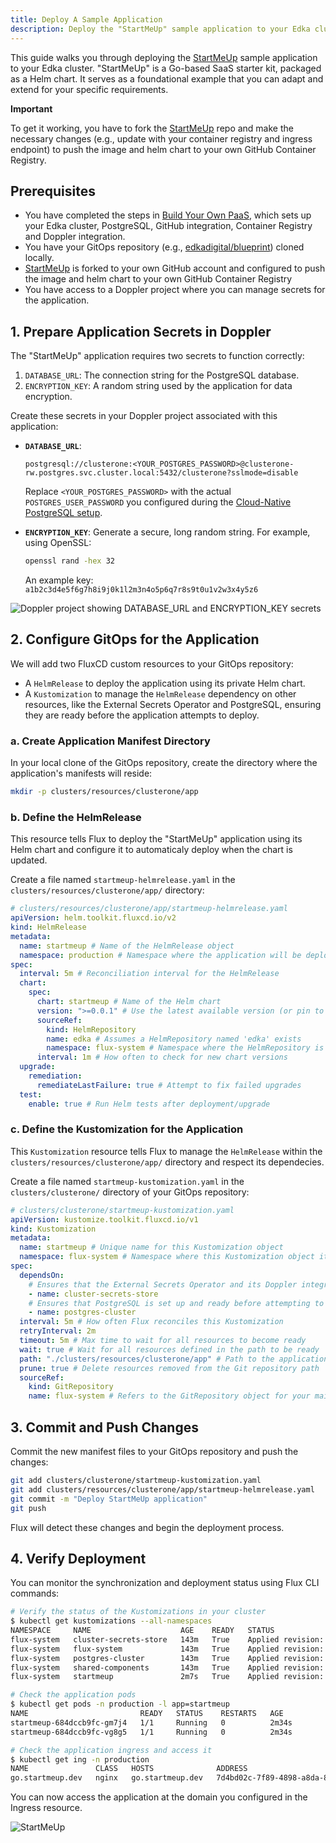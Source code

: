 ```yaml
---
title: Deploy A Sample Application
description: Deploy the "StartMeUp" sample application to your Edka cluster.
---
```


This guide walks you through deploying the [StartMeUp](https://github.com/edkadigital/startmeup) sample application to your Edka cluster. "StartMeUp" is a Go-based SaaS starter kit, packaged as a Helm chart. It serves as a foundational example that you can adapt and extend for your specific requirements.

**Important**

To get it working, you have to fork the [StartMeUp](https://github.com/edkadigital/startmeup) repo and make the necessary changes (e.g., update with your container registry and ingress endpoint) to push the image and helm chart to your own GitHub Container Registry.

## Prerequisites

- You have completed the steps in [Build Your Own PaaS](/get-started/build-your-own-paas/), which sets up your Edka cluster, PostgreSQL, GitHub integration, Container Registry and Doppler integration.
- You have your GitOps repository (e.g., [edkadigital/blueprint](https://github.com/edkadigital/blueprint)) cloned locally.
- [StartMeUp](https://github.com/edkadigital/startmeup) is forked to your own GitHub account and configured to push the image and helm chart to your own GitHub Container Registry
- You have access to a Doppler project where you can manage secrets for the application.

## 1. Prepare Application Secrets in Doppler

The "StartMeUp" application requires two secrets to function correctly:

1.  `DATABASE_URL`: The connection string for the PostgreSQL database.
2.  `ENCRYPTION_KEY`: A random string used by the application for data encryption.

Create these secrets in your Doppler project associated with this application:

- **`DATABASE_URL`**:

  ```
  postgresql://clusterone:<YOUR_POSTGRES_PASSWORD>@clusterone-rw.postgres.svc.cluster.local:5432/clusterone?sslmode=disable
  ```

  Replace `<YOUR_POSTGRES_PASSWORD>` with the actual `POSTGRES_USER_PASSWORD` you configured during the [Cloud-Native PostgreSQL setup](/get-started/build-your-own-paas/#cloud-native-postgres).

- **`ENCRYPTION_KEY`**:
  Generate a secure, long random string. For example, using OpenSSL:
  ```bash
  openssl rand -hex 32
  ```
  An example key: `a1b2c3d4e5f6g7h8i9j0k1l2m3n4o5p6q7r8s9t0u1v2w3x4y5z6`

![Doppler project showing DATABASE_URL and ENCRYPTION_KEY secrets](https://assets.edka.io/ek_doppler_app.webp)

## 2. Configure GitOps for the Application

We will add two FluxCD custom resources to your GitOps repository:

- A `HelmRelease` to deploy the application using its private Helm chart.
- A `Kustomization` to manage the `HelmRelease` dependency on other resources, like the External Secrets Operator and PostgreSQL, ensuring they are ready before the application attempts to deploy.

### a. Create Application Manifest Directory

In your local clone of the GitOps repository, create the directory where the application's manifests will reside:

```bash
mkdir -p clusters/resources/clusterone/app
```

### b. Define the HelmRelease

This resource tells Flux to deploy the "StartMeUp" application using its Helm chart and configure it to automaticaly deploy when the chart is updated.

Create a file named `startmeup-helmrelease.yaml` in the `clusters/resources/clusterone/app/` directory:

```yaml
# clusters/resources/clusterone/app/startmeup-helmrelease.yaml
apiVersion: helm.toolkit.fluxcd.io/v2
kind: HelmRelease
metadata:
  name: startmeup # Name of the HelmRelease object
  namespace: production # Namespace where the application will be deployed
spec:
  interval: 5m # Reconciliation interval for the HelmRelease
  chart:
    spec:
      chart: startmeup # Name of the Helm chart
      version: ">=0.0.1" # Use the latest available version (or pin to a specific one)
      sourceRef:
        kind: HelmRepository
        name: edka # Assumes a HelmRepository named 'edka' exists
        namespace: flux-system # Namespace where the HelmRepository is located
      interval: 1m # How often to check for new chart versions
  upgrade:
    remediation:
      remediateLastFailure: true # Attempt to fix failed upgrades
  test:
    enable: true # Run Helm tests after deployment/upgrade
```

### c. Define the Kustomization for the Application

This `Kustomization` resource tells Flux to manage the `HelmRelease` within the `clusters/resources/clusterone/app/` directory and respect its dependecies.

Create a file named `startmeup-kustomization.yaml` in the `clusters/clusterone/` directory of your GitOps repository:

```yaml
# clusters/clusterone/startmeup-kustomization.yaml
apiVersion: kustomize.toolkit.fluxcd.io/v1
kind: Kustomization
metadata:
  name: startmeup # Unique name for this Kustomization object
  namespace: flux-system # Namespace where this Kustomization object itself resides
spec:
  dependsOn:
    # Ensures that the External Secrets Operator and its Doppler integration are ready
    - name: cluster-secrets-store
    # Ensures that PostgreSQL is set up and ready before attempting to deploy the app
    - name: postgres-cluster
  interval: 5m # How often Flux reconciles this Kustomization
  retryInterval: 2m
  timeout: 5m # Max time to wait for all resources to become ready
  wait: true # Wait for all resources defined in the path to be ready
  path: "./clusters/resources/clusterone/app" # Path to the application's manifests
  prune: true # Delete resources removed from the Git repository path
  sourceRef:
    kind: GitRepository
    name: flux-system # Refers to the GitRepository object for your main GitOps repo
```

## 3. Commit and Push Changes

Commit the new manifest files to your GitOps repository and push the changes:

```bash
git add clusters/clusterone/startmeup-kustomization.yaml
git add clusters/resources/clusterone/app/startmeup-helmrelease.yaml
git commit -m "Deploy StartMeUp application"
git push
```

Flux will detect these changes and begin the deployment process.

## 4. Verify Deployment

You can monitor the synchronization and deployment status using Flux CLI commands:

```bash
# Verify the status of the Kustomizations in your cluster
$ kubectl get kustomizations --all-namespaces
NAMESPACE     NAME                    AGE    READY   STATUS
flux-system   cluster-secrets-store   143m   True    Applied revision: refs/heads/main@sha1:9b7f9549a89e559efc4e98c743e8703cb52d47d4
flux-system   flux-system             143m   True    Applied revision: refs/heads/main@sha1:9b7f9549a89e559efc4e98c743e8703cb52d47d4
flux-system   postgres-cluster        143m   True    Applied revision: refs/heads/main@sha1:9b7f9549a89e559efc4e98c743e8703cb52d47d4
flux-system   shared-components       143m   True    Applied revision: refs/heads/main@sha1:9b7f9549a89e559efc4e98c743e8703cb52d47d4
flux-system   startmeup               2m7s   True    Applied revision: refs/heads/main@sha1:9b7f9549a89e559efc4e98c743e8703cb52d47d4
```

```bash
# Check the application pods
$ kubectl get pods -n production -l app=startmeup
NAME                         READY   STATUS    RESTARTS   AGE
startmeup-684dccb9fc-gm7j4   1/1     Running   0          2m34s
startmeup-684dccb9fc-vg8g5   1/1     Running   0          2m34s
```

```bash
# Check the application ingress and access it
$ kubectl get ing -n production
NAME               CLASS   HOSTS              ADDRESS                                                        PORTS     AGE
go.startmeup.dev   nginx   go.startmeup.dev   7d4bd02c-7f89-4898-a8da-8f6e69fc525d.fsn1.customers.edka.net   80, 443   4m13s
```

You can now access the application at the domain you configured in the Ingress resource.

![StartMeUp](https://assets.edka.io/ek_startmeup.webp)
